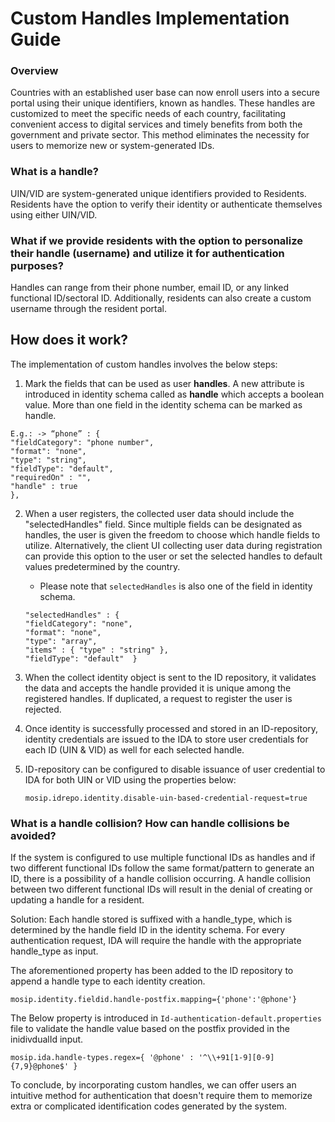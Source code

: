 # Custom Handles Implementation Guide

### Overview

Countries with an established user base can now enroll users into a secure portal using their unique identifiers, known as handles. These handles are customized to meet the specific needs of each country, facilitating convenient access to digital services and timely benefits from both the government and private sector. This method eliminates the necessity for users to memorize new or system-generated IDs.

### What is a handle?

UIN/VID are system-generated unique identifiers provided to Residents. Residents have the option to verify their identity or authenticate themselves using either UIN/VID.

### What if we provide residents with the option to personalize their handle (username) and utilize it for authentication purposes?

Handles can range from their phone number, email ID, or any linked functional ID/sectoral ID. Additionally, residents can also create a custom username through the resident portal.

## How does it work?

The implementation of custom handles involves the below steps:

1. Mark the fields that can be used as user **handles**. A new attribute is introduced in identity schema called as **handle** which accepts a boolean value. More than one field in the identity schema can be marked as handle.

  ```
  E.g.: -> “phone” : {
 "fieldCategory": "phone number",
 "format": "none",
 "type": "string",
 "fieldType": "default",
 "requiredOn" : "",
 "handle" : true
 },
 ```

 2. When a user registers, the collected user data should include the "selectedHandles" field. Since multiple fields can be designated as handles, the user is given the freedom to choose which handle fields to utilize. Alternatively, the client UI collecting user data during registration can provide this option to the user or set the selected handles to default values predetermined by the country.

    * Please note that `selectedHandles` is also one of the field in identity schema.
      
     
    ```
    "selectedHandles" : {
    "fieldCategory": "none",
    "format": "none",
    "type": "array",
    "items" : { "type" : "string" },
    "fieldType": "default"  }
    ```
3. When the collect identity object is sent to the ID repository, it validates the data and accepts the handle provided it is unique among the registered handles. If duplicated, a request to register the user is rejected.

4. Once identity is successfully processed and stored in an ID-repository, identity credentials are issued to the IDA to store user credentials for each ID (UIN & VID) as well for each selected handle.

5. ID-repository can be configured to disable issuance of user credential to IDA for both UIN or VID using the properties below:

   ```
   mosip.idrepo.identity.disable-uin-based-credential-request=true
   ```

### What is a handle collision? How can handle collisions be avoided?

If the system is configured to use multiple functional IDs as handles and if two different functional IDs follow the same format/pattern to generate an ID, there is a possibility of a handle collision occurring.
A handle collision between two different functional IDs will result in the denial of creating or updating a handle for a resident.

Solution: Each handle stored is suffixed with a handle_type, which is determined by the handle field ID in the identity schema. For every authentication request, IDA will require the handle with the appropriate handle_type as input.

The aforementioned property has been added to the ID repository to append a handle type to each identity creation.

```
mosip.identity.fieldid.handle-postfix.mapping={'phone':'@phone'}
```

The Below property is introduced in `Id-authentication-default.properties` file to validate the handle value based on the postfix provided in the inidivdualId input.

```
mosip.ida.handle-types.regex={ '@phone' : '^\\+91[1-9][0-9]{7,9}@phone$' }
```

To conclude, by incorporating custom handles, we can offer users an intuitive method for authentication that doesn't require them to memorize extra or complicated identification codes generated by the system.






